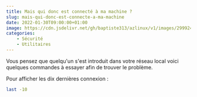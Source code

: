 ```yaml
---
title: Mais qui donc est connecté à ma machine ?
slug: mais-qui-donc-est-connecte-a-ma-machine
date: 2022-01-30T09:00:00+01:00
image: https://cdn.jsdelivr.net/gh/baptiste313/azlinux/v1/images/2999245/raw.webp
categories:
    - Sécurité
    - Utilitaires
---
```

Vous pensez que quelqu'un s'est introduit dans votre réseau local voici quelques commandes à essayer afin de trouver le problème.

Pour afficher les dix dernières connexion :

```bash
last -10
```
